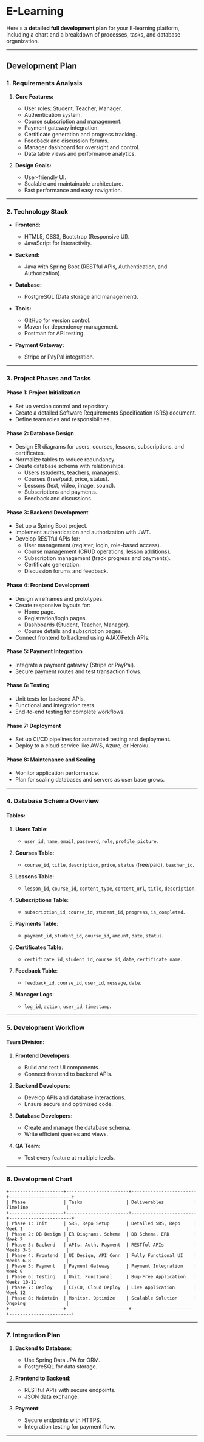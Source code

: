# E-Learning


Here's a **detailed full development plan** for your E-learning platform, including a chart and a breakdown of processes, tasks, and database organization.

---

## **Development Plan**

### **1. Requirements Analysis**
1. **Core Features:**
   - User roles: Student, Teacher, Manager.
   - Authentication system.
   - Course subscription and management.
   - Payment gateway integration.
   - Certificate generation and progress tracking.
   - Feedback and discussion forums.
   - Manager dashboard for oversight and control.
   - Data table views and performance analytics.

2. **Design Goals:**
   - User-friendly UI.
   - Scalable and maintainable architecture.
   - Fast performance and easy navigation.

---

### **2. Technology Stack**
- **Frontend:**
  - HTML5, CSS3, Bootstrap (Responsive UI).
  - JavaScript for interactivity.

- **Backend:**
  - Java with Spring Boot (RESTful APIs, Authentication, and Authorization).

- **Database:**
  - PostgreSQL (Data storage and management).

- **Tools:**
  - GitHub for version control.
  - Maven for dependency management.
  - Postman for API testing.

- **Payment Gateway:**
  - Stripe or PayPal integration.

---

### **3. Project Phases and Tasks**

#### **Phase 1: Project Initialization**
- Set up version control and repository.
- Create a detailed Software Requirements Specification (SRS) document.
- Define team roles and responsibilities.

#### **Phase 2: Database Design**
- Design ER diagrams for users, courses, lessons, subscriptions, and certificates.
- Normalize tables to reduce redundancy.
- Create database schema with relationships:
  - Users (students, teachers, managers).
  - Courses (free/paid, price, status).
  - Lessons (text, video, image, sound).
  - Subscriptions and payments.
  - Feedback and discussions.

#### **Phase 3: Backend Development**
- Set up a Spring Boot project.
- Implement authentication and authorization with JWT.
- Develop RESTful APIs for:
  - User management (register, login, role-based access).
  - Course management (CRUD operations, lesson additions).
  - Subscription management (track progress and payments).
  - Certificate generation.
  - Discussion forums and feedback.

#### **Phase 4: Frontend Development**
- Design wireframes and prototypes.
- Create responsive layouts for:
  - Home page.
  - Registration/login pages.
  - Dashboards (Student, Teacher, Manager).
  - Course details and subscription pages.
- Connect frontend to backend using AJAX/Fetch APIs.

#### **Phase 5: Payment Integration**
- Integrate a payment gateway (Stripe or PayPal).
- Secure payment routes and test transaction flows.

#### **Phase 6: Testing**
- Unit tests for backend APIs.
- Functional and integration tests.
- End-to-end testing for complete workflows.

#### **Phase 7: Deployment**
- Set up CI/CD pipelines for automated testing and deployment.
- Deploy to a cloud service like AWS, Azure, or Heroku.

#### **Phase 8: Maintenance and Scaling**
- Monitor application performance.
- Plan for scaling databases and servers as user base grows.

---

### **4. Database Schema Overview**
#### **Tables:**
1. **Users Table**:
   - `user_id`, `name`, `email`, `password`, `role`, `profile_picture`.

2. **Courses Table**:
   - `course_id`, `title`, `description`, `price`, `status` (free/paid), `teacher_id`.

3. **Lessons Table**:
   - `lesson_id`, `course_id`, `content_type`, `content_url`, `title`, `description`.

4. **Subscriptions Table**:
   - `subscription_id`, `course_id`, `student_id`, `progress`, `is_completed`.

5. **Payments Table**:
   - `payment_id`, `student_id`, `course_id`, `amount`, `date`, `status`.

6. **Certificates Table**:
   - `certificate_id`, `student_id`, `course_id`, `date`, `certificate_name`.

7. **Feedback Table**:
   - `feedback_id`, `course_id`, `user_id`, `message`, `date`.

8. **Manager Logs**:
   - `log_id`, `action`, `user_id`, `timestamp`.

---

### **5. Development Workflow**
#### **Team Division:**
1. **Frontend Developers**:
   - Build and test UI components.
   - Connect frontend to backend APIs.
   
2. **Backend Developers**:
   - Develop APIs and database interactions.
   - Ensure secure and optimized code.

3. **Database Developers**:
   - Create and manage the database schema.
   - Write efficient queries and views.

4. **QA Team**:
   - Test every feature at multiple levels.

---

### **6. Development Chart**

```plaintext
+--------------------+-----------------------+------------------------+-----------------------+
| Phase              | Tasks                | Deliverables           | Timeline              |
+--------------------+-----------------------+------------------------+-----------------------+
| Phase 1: Init      | SRS, Repo Setup      | Detailed SRS, Repo     | Week 1                |
| Phase 2: DB Design | ER Diagrams, Schema  | DB Schema, ERD         | Week 2                |
| Phase 3: Backend   | APIs, Auth, Payment  | RESTful APIs           | Weeks 3-5             |
| Phase 4: Frontend  | UI Design, API Conn  | Fully Functional UI    | Weeks 6-8             |
| Phase 5: Payment   | Payment Gateway      | Payment Integration    | Week 9                |
| Phase 6: Testing   | Unit, Functional     | Bug-Free Application   | Weeks 10-11           |
| Phase 7: Deploy    | CI/CD, Cloud Deploy  | Live Application       | Week 12               |
| Phase 8: Maintain  | Monitor, Optimize    | Scalable Solution      | Ongoing               |
+--------------------+-----------------------+------------------------+-----------------------+
```

---

### **7. Integration Plan**
1. **Backend to Database**:
   - Use Spring Data JPA for ORM.
   - PostgreSQL for data storage.

2. **Frontend to Backend**:
   - RESTful APIs with secure endpoints.
   - JSON data exchange.

3. **Payment**:
   - Secure endpoints with HTTPS.
   - Integration testing for payment flow.

---
